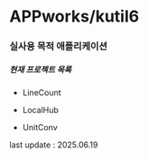 # APPworks/kutil6

### 실사용 목적 애플리케이션

##### 현재 프로젝트 목록

- LineCount

- LocalHub

- UnitConv

last update : 2025.06.19
